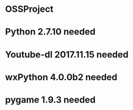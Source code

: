 # OSSProject

# Python 2.7.10 needed
# Youtube-dl 2017.11.15 needed
# wxPython 4.0.0b2 needed
# pygame 1.9.3 needed
